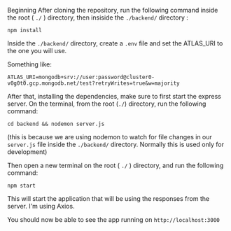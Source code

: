 Beginning
After cloning the repository, run the following command inside the root ( `./` ) directory, then insiside the `./backend/` directory :
```
npm install
```

Inside the `./backend/` directory, create a `.env` file and set the ATLAS_URI to the one you will use.

Something like:

```
ATLAS_URI=mongodb+srv://user:password@cluster0-v0g0t0.gcp.mongodb.net/test?retryWrites=true&w=majority

```

After that, installing the dependencies, make sure to first start the express server. On the terminal, from the root (`./`) directory, run the following command:

```
cd backend && nodemon server.js
```
(this is because we are using nodemon to watch for file changes in our `server.js` file inside the `./backend/` directory. Normally this is used only for development)


Then open a new terminal on the root ( `./` ) directory, and run the following command:

```
npm start
```

This will start the application that will be using the responses from the server. I'm using Axios.

You should now be able to see the app running on `http://localhost:3000`
